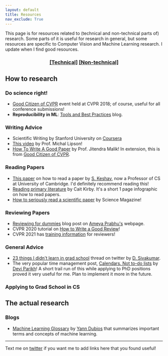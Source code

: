 ```yaml
---
layout: default
title: Resources
nav_exclude: True
---
```


This page is for resources related to (technical and non-technical parts of) research. Some parts of it is useful for research in general, but some resources are specific to Computer Vision and Machine Learning research. I update when I find good resources.

<div align="center" markdown="1">

### [[Technical]](#the-actual-research) [[Non-technical]](#how-to-research)

</div>

## How to research

### Do science right!

- [Good Citizen of CVPR](https://www.cc.gatech.edu/~parikh/citizenofcvpr/) event held at CVPR 2018; of course, useful for all conference submissions!
- **Reproducibility in ML**: [Tools and Best Practices](https://www.cs.mcgill.ca/~ksinha4/practices_for_reproducibility/) blog.

### Writing Advice

- Scientific Writing by Stanford University on [Coursera](https://www.coursera.org/learn/sciwrite)
- [This video](https://www.youtube.com/watch?v=LP-LcFQlEyo) by Prof. Michal Lipson!
- [How To Write A Good Paper](https://www.cc.gatech.edu/~parikh/citizenofcvpr/static/slides/malik_write_good_paper.pdf) by Prof. Jitendra Malik! In extension, this is from [Good Citizen of CVPR](https://www.cc.gatech.edu/~parikh/citizenofcvpr/).

### Reading Papers

- [This paper](https://web.stanford.edu/class/ee384m/Handouts/HowtoReadPaper.pdf) on how to read a paper by [S. Keshav](https://scholar.google.ca/citations?user=-EMkK7QAAAAJ&hl=en), now a Professor of CS at University of Cambridge. I'd definitely recommend reading this!
- [Reading primary literature](https://caitkirby.com/resources/reading-primary-literature.html) by Cait Kirby. It's a short 1 page infographic on how to read papers.  
- [How to seriously read a scientific paper](https://www.sciencemag.org/careers/2016/03/how-seriously-read-scientific-paper) by Science Magazine!


### Reviewing Papers

- [Reviewing for dummies](https://drimpossible.github.io/blog/life/reviewing_for_dummies/) blog post on [Ameya Prabhu's](https://drimpossible.github.io/about) webpage.
- CVPR 2020 tutorial on [How to Write a Good Review](https://sites.google.com/view/making-reviews-great-again)!
- CVPR 2021 has [training information](http://luthuli.cs.uiuc.edu/~daf/cvPR21trainingmaterials/) for reviewers!

### General Advice

- [23 things I didn't learn in grad school](https://twitter.com/dsivakumar/timelines/1328255107599802368) thread on twitter by [D. Sivakumar](https://twitter.com/dsivakumar).
- The very popular time management post, [Calendars. Not to-do lists](https://blog.usejournal.com/calendar-in-stead-of-to-do-lists-9ada86a512dd) by [Devi Parikh](https://www.cc.gatech.edu/~parikh/)! A short trail run of this while applying to PhD positions proved it very useful for me. Plan to implement it more in the future.

### Applying to Grad School in CS


## The actual research

### Blogs

- [Machine Learning Glossary](https://yanndubs.github.io/machine-learning-glossary/) by [Yann Dubios](https://yanndubs.github.io/about/) that summarizes important terms and concepts of machine learning.



--------------------------------------------------------------------------------

Text me on [twitter](https://twitter.com/tkasarla_) if you want me to add links here that you found useful!
